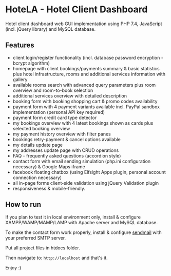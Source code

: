 # HoteLA - Hotel Client Dashboard
Hotel client dashboard web GUI implementation using PHP 7.4, JavaScript (incl. jQuery library) and MySQL database.

## Features
- client login/register functionality (incl. database password encryption - bcrypt algorithm)
- homepage with client bookings/payments summary & basic statistics plus hotel infrastructure, rooms and additional services information with gallery
- available rooms search with advanced query parameters plus room overview and room-to-book selection
- additional services overview with detailed description
- booking form with booking shopping cart & promo codes availability
- payment form with 4 payment variants available incl. PayPal sandbox implementation (personal API key required) 
- payment form credit card type detector
- my bookings overview with 4 latest bookings shown as cards plus selected booking overview
- my payment history overview with filter panes
- bookings retry-payment & cancel options available
- my details update page
- my addresses update page with CRUD operations
- FAQ - frequently asked questions (accordion style)
- contact form with email sending simulation (php.ini configuration necessary) & Google Maps iframe
- facebook floating chatbox (using Elfsight Apps plugin, personal account connection necessary)
- all in-page forms client-side validation using jQuery Validation plugin
- responsiveness & mobile-friendly.

## How to run

If you plan to test it in local environment only, install & configure XAMPP/WAMP/MAMP/LAMP with Apache server and MySQL database.

To make the contact form work properly, install & configure [sendmail](https://www.glob.com.au/sendmail) with your preferred SMTP server.

Put all project files in htdocs folder.

Then navigate to:
`http://localhost`
and that's it.

Enjoy :)
